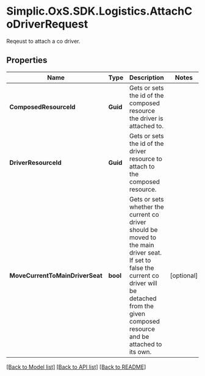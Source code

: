 # Simplic.OxS.SDK.Logistics.AttachCoDriverRequest
Reqeust to attach a co driver.

## Properties

Name | Type | Description | Notes
------------ | ------------- | ------------- | -------------
**ComposedResourceId** | **Guid** | Gets or sets the id of the composed resource the driver is attached to. | 
**DriverResourceId** | **Guid** | Gets or sets the id of the driver resource to attach to the composed resource. | 
**MoveCurrentToMainDriverSeat** | **bool** | Gets or sets whether the current co driver should be moved to the main driver seat.     If set to false the current co driver will be detached from the given composed resource   and be attached to its own.   | [optional] 

[[Back to Model list]](../README.md#documentation-for-models) [[Back to API list]](../README.md#documentation-for-api-endpoints) [[Back to README]](../README.md)

